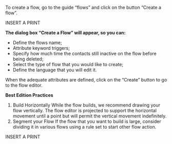 To create a flow, go to the guide “flows” and click on the button “Create a flow”.

INSERT A PRINT

**The dialog box “Create a Flow” will appear, so you can:**
- Define the flows name;
- Attribute keyword triggers;
- Specify how much time the contacts still inactive on the flow before being deleted;
- Select the type of flow that you would like to create;
- Define the language that you will edit it.

When the adequate attributes are defined, click on the “Create” button to go to the flow editor.

**Best Edition Practices**
1. Build Horizontally
While the flow builds, we recommend drawing your flow vertically. The flow editor is projected to support the horizontal movement until a point but will permit the vertical movement indefinitely.
2. Segment your Flow
If the flow that you want to build is large, consider dividing it in various flows using a rule set to start other flow action.

INSERT A PRINT

